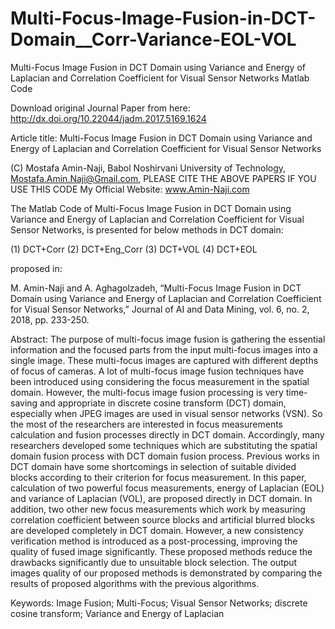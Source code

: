 # Multi-Focus-Image-Fusion-in-DCT-Domain__Corr-Variance-EOL-VOL
Multi-Focus Image Fusion in DCT Domain using Variance and Energy of Laplacian and Correlation Coefficient for Visual Sensor Networks Matlab Code

Download original Journal Paper from here: http://dx.doi.org/10.22044/jadm.2017.5169.1624 

Article title: Multi-Focus Image Fusion in DCT Domain using Variance and Energy of Laplacian and Correlation Coefficient for Visual Sensor Networks

(C)	Mostafa Amin-Naji, Babol Noshirvani University of Technology, Mostafa.Amin.Naji@Gmail.com, PLEASE CITE THE ABOVE PAPERS IF YOU USE THIS CODE My Official Website: www.Amin-Naji.com

The Matlab Code of Multi-Focus Image Fusion in DCT Domain using Variance and Energy of Laplacian and Correlation Coefficient for Visual Sensor Networks,  is presented for below methods in DCT domain:

(1) DCT+Corr (2) DCT+Eng_Corr  (3) DCT+VOL (4) DCT+EOL 

proposed in:

M. Amin-Naji and A. Aghagolzadeh, “Multi-Focus Image Fusion in DCT Domain using Variance and Energy of Laplacian and Correlation Coefficient for Visual Sensor Networks,” Journal of AI and Data Mining, vol. 6, no. 2, 2018, pp. 233-250.

Abstract: The purpose of multi-focus image fusion is gathering the essential information and the focused parts from the input multi-focus images into a single image. These multi-focus images are captured with different depths of focus of cameras. A lot of multi-focus image fusion techniques have been introduced using considering the focus measurement in the spatial domain. However, the multi-focus image fusion processing is very time-saving and appropriate in discrete cosine transform (DCT) domain, especially when JPEG images are used in visual sensor networks (VSN). So the most of the researchers are interested in focus measurements calculation and fusion processes directly in DCT domain. Accordingly, many researchers developed some techniques which are substituting the spatial domain fusion process with DCT domain fusion process. Previous works in DCT domain have some shortcomings in selection of suitable divided blocks according to their criterion for focus measurement. In this paper, calculation of two powerful focus measurements, energy of Laplacian (EOL) and variance of Laplacian (VOL), are proposed directly in DCT domain. In addition, two other new focus measurements which work by measuring correlation coefficient between source blocks and artificial blurred blocks are developed completely in DCT domain. However, a new consistency verification method is introduced as a post-processing, improving the quality of fused image significantly. These proposed methods reduce the drawbacks significantly due to unsuitable block selection. The output images quality of our proposed methods is demonstrated by comparing the results of proposed algorithms with the previous algorithms.

Keywords: Image Fusion; Multi-Focus; Visual Sensor Networks; discrete cosine transform; Variance and Energy of Laplacian
